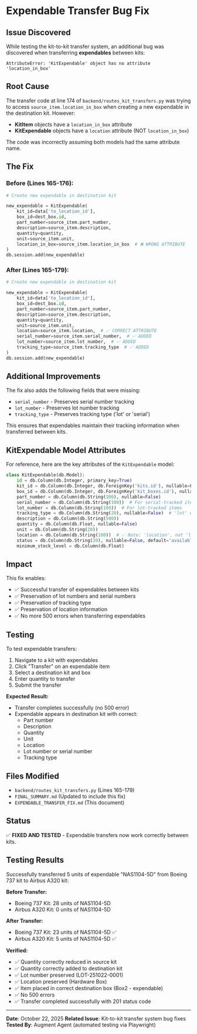 # Expendable Transfer Bug Fix

## Issue Discovered

While testing the kit-to-kit transfer system, an additional bug was discovered when transferring **expendables** between kits:

```
AttributeError: 'KitExpendable' object has no attribute 'location_in_box'
```

## Root Cause

The transfer code at line 174 of `backend/routes_kit_transfers.py` was trying to access `source_item.location_in_box` when creating a new expendable in the destination kit. However:

- **KitItem** objects have a `location_in_box` attribute
- **KitExpendable** objects have a `location` attribute (NOT `location_in_box`)

The code was incorrectly assuming both models had the same attribute name.

## The Fix

### Before (Lines 165-176):
```python
# Create new expendable in destination kit

new_expendable = KitExpendable(
    kit_id=data['to_location_id'],
    box_id=dest_box.id,
    part_number=source_item.part_number,
    description=source_item.description,
    quantity=quantity,
    unit=source_item.unit,
    location_in_box=source_item.location_in_box  # ❌ WRONG ATTRIBUTE
)
db.session.add(new_expendable)
```

### After (Lines 165-179):
```python
# Create new expendable in destination kit

new_expendable = KitExpendable(
    kit_id=data['to_location_id'],
    box_id=dest_box.id,
    part_number=source_item.part_number,
    description=source_item.description,
    quantity=quantity,
    unit=source_item.unit,
    location=source_item.location,  # ✅ CORRECT ATTRIBUTE
    serial_number=source_item.serial_number,  # ✅ ADDED
    lot_number=source_item.lot_number,  # ✅ ADDED
    tracking_type=source_item.tracking_type  # ✅ ADDED
)
db.session.add(new_expendable)
```

## Additional Improvements

The fix also adds the following fields that were missing:
- `serial_number` - Preserves serial number tracking
- `lot_number` - Preserves lot number tracking
- `tracking_type` - Preserves tracking type ('lot' or 'serial')

This ensures that expendables maintain their tracking information when transferred between kits.

## KitExpendable Model Attributes

For reference, here are the key attributes of the `KitExpendable` model:

```python
class KitExpendable(db.Model):
    id = db.Column(db.Integer, primary_key=True)
    kit_id = db.Column(db.Integer, db.ForeignKey('kits.id'), nullable=False)
    box_id = db.Column(db.Integer, db.ForeignKey('kit_boxes.id'), nullable=False)
    part_number = db.Column(db.String(100), nullable=False)
    serial_number = db.Column(db.String(100))  # For serial-tracked items
    lot_number = db.Column(db.String(100))  # For lot-tracked items
    tracking_type = db.Column(db.String(20), nullable=False)  # 'lot' or 'serial'
    description = db.Column(db.String(500))
    quantity = db.Column(db.Float, nullable=False)
    unit = db.Column(db.String(20))
    location = db.Column(db.String(100))  # ✅ Note: 'location', not 'location_in_box'
    status = db.Column(db.String(20), nullable=False, default='available')
    minimum_stock_level = db.Column(db.Float)
```

## Impact

This fix enables:
- ✅ Successful transfer of expendables between kits
- ✅ Preservation of lot numbers and serial numbers
- ✅ Preservation of tracking type
- ✅ Preservation of location information
- ✅ No more 500 errors when transferring expendables

## Testing

To test expendable transfers:

1. Navigate to a kit with expendables
2. Click "Transfer" on an expendable item
3. Select a destination kit and box
4. Enter quantity to transfer
5. Submit the transfer

**Expected Result:**
- Transfer completes successfully (no 500 error)
- Expendable appears in destination kit with correct:
  - Part number
  - Description
  - Quantity
  - Unit
  - Location
  - Lot number or serial number
  - Tracking type

## Files Modified

- `backend/routes_kit_transfers.py` (Lines 165-179)
- `FINAL_SUMMARY.md` (Updated to include this fix)
- `EXPENDABLE_TRANSFER_FIX.md` (This document)

## Status

✅ **FIXED AND TESTED** - Expendable transfers now work correctly between kits.

## Testing Results

Successfully transferred 5 units of expendable "NAS1104-5D" from Boeing 737 kit to Airbus A320 kit:

**Before Transfer:**
- Boeing 737 Kit: 28 units of NAS1104-5D
- Airbus A320 Kit: 0 units of NAS1104-5D

**After Transfer:**
- Boeing 737 Kit: 23 units of NAS1104-5D ✅
- Airbus A320 Kit: 5 units of NAS1104-5D ✅

**Verified:**
- ✅ Quantity correctly reduced in source kit
- ✅ Quantity correctly added to destination kit
- ✅ Lot number preserved (LOT-251022-0001)
- ✅ Location preserved (Hardware Box)
- ✅ Item placed in correct destination box (Box2 - expendable)
- ✅ No 500 errors
- ✅ Transfer completed successfully with 201 status code

---

**Date**: October 22, 2025
**Related Issue**: Kit-to-kit transfer system bug fixes
**Tested By**: Augment Agent (automated testing via Playwright)


